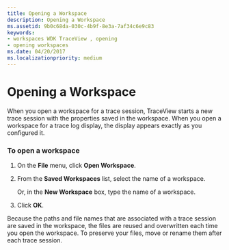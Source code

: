 ```yaml
---
title: Opening a Workspace
description: Opening a Workspace
ms.assetid: 9b0c68da-030c-4b9f-8e3a-7af34c6e9c83
keywords:
- workspaces WDK TraceView , opening
- opening workspaces
ms.date: 04/20/2017
ms.localizationpriority: medium
---
```


# Opening a Workspace

When you open a workspace for a trace session, TraceView starts a new trace session with the properties saved in the workspace. When you open a workspace for a trace log display, the display appears exactly as you configured it.

### <span id="to_open_a_workspace"></span><span id="TO_OPEN_A_WORKSPACE"></span>To open a workspace

1.  On the **File** menu, click **Open Workspace**.

2.  From the **Saved Workspaces** list, select the name of a workspace.

    Or, in the **New Workspace** box, type the name of a workspace.

3.  Click **OK**.

Because the paths and file names that are associated with a trace session are saved in the workspace, the files are reused and overwritten each time you open the workspace. To preserve your files, move or rename them after each trace session.
